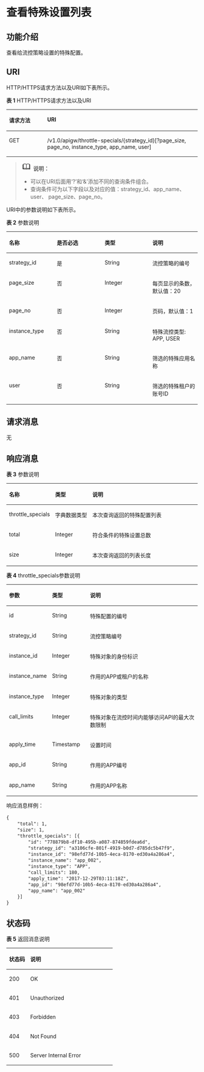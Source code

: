 # 查看特殊设置列表<a name="apig-zh-api-180713081"></a>

## 功能介绍<a name="section53699803"></a>

查看给流控策略设置的特殊配置。

## URI<a name="section13536187"></a>

HTTP/HTTPS请求方法以及URI如下表所示。

**表 1**  HTTP/HTTPS请求方法以及URI

<a name="table40932678"></a>
<table><thead align="left"><tr id="row32630007"><th class="cellrowborder" valign="top" width="20%" id="mcps1.2.3.1.1"><p id="p25784877"><a name="p25784877"></a><a name="p25784877"></a>请求方法</p>
</th>
<th class="cellrowborder" valign="top" width="80%" id="mcps1.2.3.1.2"><p id="p8200292"><a name="p8200292"></a><a name="p8200292"></a>URI</p>
</th>
</tr>
</thead>
<tbody><tr id="row60243907"><td class="cellrowborder" valign="top" width="20%" headers="mcps1.2.3.1.1 "><p id="p47918323"><a name="p47918323"></a><a name="p47918323"></a>GET</p>
</td>
<td class="cellrowborder" valign="top" width="80%" headers="mcps1.2.3.1.2 "><p id="p56178972"><a name="p56178972"></a><a name="p56178972"></a>/v1.0/apigw/throttle-specials/{strategy_id}[?page_size, page_no, instance_type, app_name, user]</p>
</td>
</tr>
</tbody>
</table>

>![](public_sys-resources/icon-note.gif) **说明：**   
>-   可以在URI后面用‘?’和‘&’添加不同的查询条件组合。  
>-   查询条件可为以下字段以及对应的值：strategy\_id、app\_name、user、 page\_size、page\_no。  

URI中的参数说明如下表所示。

**表 2**  参数说明

<a name="table53867817"></a>
<table><thead align="left"><tr id="row12559801"><th class="cellrowborder" valign="top" width="25%" id="mcps1.2.5.1.1"><p id="p10710956"><a name="p10710956"></a><a name="p10710956"></a>名称</p>
</th>
<th class="cellrowborder" valign="top" width="25%" id="mcps1.2.5.1.2"><p id="p62281116"><a name="p62281116"></a><a name="p62281116"></a>是否必选</p>
</th>
<th class="cellrowborder" valign="top" width="25%" id="mcps1.2.5.1.3"><p id="p11605616"><a name="p11605616"></a><a name="p11605616"></a>类型</p>
</th>
<th class="cellrowborder" valign="top" width="25%" id="mcps1.2.5.1.4"><p id="p530833"><a name="p530833"></a><a name="p530833"></a>说明</p>
</th>
</tr>
</thead>
<tbody><tr id="row42997478"><td class="cellrowborder" valign="top" width="25%" headers="mcps1.2.5.1.1 "><p id="p60243671"><a name="p60243671"></a><a name="p60243671"></a>strategy_id</p>
</td>
<td class="cellrowborder" valign="top" width="25%" headers="mcps1.2.5.1.2 "><p id="p47899214"><a name="p47899214"></a><a name="p47899214"></a>是</p>
</td>
<td class="cellrowborder" valign="top" width="25%" headers="mcps1.2.5.1.3 "><p id="p54631088"><a name="p54631088"></a><a name="p54631088"></a>String</p>
</td>
<td class="cellrowborder" valign="top" width="25%" headers="mcps1.2.5.1.4 "><p id="p63042023"><a name="p63042023"></a><a name="p63042023"></a>流控策略的编号</p>
</td>
</tr>
<tr id="row30507302"><td class="cellrowborder" valign="top" width="25%" headers="mcps1.2.5.1.1 "><p id="p55172407"><a name="p55172407"></a><a name="p55172407"></a>page_size</p>
</td>
<td class="cellrowborder" valign="top" width="25%" headers="mcps1.2.5.1.2 "><p id="p39779984"><a name="p39779984"></a><a name="p39779984"></a>否</p>
</td>
<td class="cellrowborder" valign="top" width="25%" headers="mcps1.2.5.1.3 "><p id="p953306"><a name="p953306"></a><a name="p953306"></a>Integer</p>
</td>
<td class="cellrowborder" valign="top" width="25%" headers="mcps1.2.5.1.4 "><p id="p10108989"><a name="p10108989"></a><a name="p10108989"></a>每页显示的条数，默认值：20</p>
</td>
</tr>
<tr id="row23872039"><td class="cellrowborder" valign="top" width="25%" headers="mcps1.2.5.1.1 "><p id="p54586977"><a name="p54586977"></a><a name="p54586977"></a>page_no</p>
</td>
<td class="cellrowborder" valign="top" width="25%" headers="mcps1.2.5.1.2 "><p id="p59468999"><a name="p59468999"></a><a name="p59468999"></a>否</p>
</td>
<td class="cellrowborder" valign="top" width="25%" headers="mcps1.2.5.1.3 "><p id="p52259651"><a name="p52259651"></a><a name="p52259651"></a>Integer</p>
</td>
<td class="cellrowborder" valign="top" width="25%" headers="mcps1.2.5.1.4 "><p id="p5173306"><a name="p5173306"></a><a name="p5173306"></a>页码，默认值：1</p>
</td>
</tr>
<tr id="row15125101515175"><td class="cellrowborder" valign="top" width="25%" headers="mcps1.2.5.1.1 "><p id="p212531571712"><a name="p212531571712"></a><a name="p212531571712"></a>instance_type</p>
</td>
<td class="cellrowborder" valign="top" width="25%" headers="mcps1.2.5.1.2 "><p id="p6125131521715"><a name="p6125131521715"></a><a name="p6125131521715"></a>否</p>
</td>
<td class="cellrowborder" valign="top" width="25%" headers="mcps1.2.5.1.3 "><p id="p16125915191714"><a name="p16125915191714"></a><a name="p16125915191714"></a>String</p>
</td>
<td class="cellrowborder" valign="top" width="25%" headers="mcps1.2.5.1.4 "><p id="p101250157175"><a name="p101250157175"></a><a name="p101250157175"></a>特殊流控类型:  APP, USER</p>
</td>
</tr>
<tr id="row410983481718"><td class="cellrowborder" valign="top" width="25%" headers="mcps1.2.5.1.1 "><p id="p181091834121710"><a name="p181091834121710"></a><a name="p181091834121710"></a>app_name</p>
</td>
<td class="cellrowborder" valign="top" width="25%" headers="mcps1.2.5.1.2 "><p id="p12109133417175"><a name="p12109133417175"></a><a name="p12109133417175"></a>否</p>
</td>
<td class="cellrowborder" valign="top" width="25%" headers="mcps1.2.5.1.3 "><p id="p6109163471713"><a name="p6109163471713"></a><a name="p6109163471713"></a>String</p>
</td>
<td class="cellrowborder" valign="top" width="25%" headers="mcps1.2.5.1.4 "><p id="p1210933412175"><a name="p1210933412175"></a><a name="p1210933412175"></a>筛选的特殊应用名称</p>
</td>
</tr>
<tr id="row1243343015612"><td class="cellrowborder" valign="top" width="25%" headers="mcps1.2.5.1.1 "><p id="p343313303568"><a name="p343313303568"></a><a name="p343313303568"></a>user</p>
</td>
<td class="cellrowborder" valign="top" width="25%" headers="mcps1.2.5.1.2 "><p id="p2433103011567"><a name="p2433103011567"></a><a name="p2433103011567"></a>否</p>
</td>
<td class="cellrowborder" valign="top" width="25%" headers="mcps1.2.5.1.3 "><p id="p1243319307563"><a name="p1243319307563"></a><a name="p1243319307563"></a>String</p>
</td>
<td class="cellrowborder" valign="top" width="25%" headers="mcps1.2.5.1.4 "><p id="p1743383018563"><a name="p1743383018563"></a><a name="p1743383018563"></a>筛选的特殊租户的账号ID</p>
</td>
</tr>
</tbody>
</table>

## 请求消息<a name="section54716821"></a>

无

## 响应消息<a name="section2877544"></a>

**表 3**  参数说明

<a name="table25878126"></a>
<table><thead align="left"><tr id="row28160051"><th class="cellrowborder" valign="top" width="20%" id="mcps1.2.4.1.1"><p id="p66371643"><a name="p66371643"></a><a name="p66371643"></a>名称</p>
</th>
<th class="cellrowborder" valign="top" width="20%" id="mcps1.2.4.1.2"><p id="p7393979"><a name="p7393979"></a><a name="p7393979"></a>类型</p>
</th>
<th class="cellrowborder" valign="top" width="60%" id="mcps1.2.4.1.3"><p id="p62041436"><a name="p62041436"></a><a name="p62041436"></a>说明</p>
</th>
</tr>
</thead>
<tbody><tr id="row59300421"><td class="cellrowborder" valign="top" width="20%" headers="mcps1.2.4.1.1 "><p id="p38604831"><a name="p38604831"></a><a name="p38604831"></a>throttle_specials</p>
</td>
<td class="cellrowborder" valign="top" width="20%" headers="mcps1.2.4.1.2 "><p id="p39983634"><a name="p39983634"></a><a name="p39983634"></a>字典数据类型</p>
</td>
<td class="cellrowborder" valign="top" width="60%" headers="mcps1.2.4.1.3 "><p id="p17448901"><a name="p17448901"></a><a name="p17448901"></a>本次查询返回的特殊配置列表</p>
</td>
</tr>
<tr id="row22822382"><td class="cellrowborder" valign="top" width="20%" headers="mcps1.2.4.1.1 "><p id="p36673636"><a name="p36673636"></a><a name="p36673636"></a>total</p>
</td>
<td class="cellrowborder" valign="top" width="20%" headers="mcps1.2.4.1.2 "><p id="p17774576"><a name="p17774576"></a><a name="p17774576"></a>Integer</p>
</td>
<td class="cellrowborder" valign="top" width="60%" headers="mcps1.2.4.1.3 "><p id="p30454519"><a name="p30454519"></a><a name="p30454519"></a>符合条件的特殊设置总数</p>
</td>
</tr>
<tr id="row5655221"><td class="cellrowborder" valign="top" width="20%" headers="mcps1.2.4.1.1 "><p id="p55419779"><a name="p55419779"></a><a name="p55419779"></a>size</p>
</td>
<td class="cellrowborder" valign="top" width="20%" headers="mcps1.2.4.1.2 "><p id="p59817089"><a name="p59817089"></a><a name="p59817089"></a>Integer</p>
</td>
<td class="cellrowborder" valign="top" width="60%" headers="mcps1.2.4.1.3 "><p id="p13346007"><a name="p13346007"></a><a name="p13346007"></a>本次查询返回的列表长度</p>
</td>
</tr>
</tbody>
</table>

**表 4**  throttle\_specials参数说明

<a name="table53005203"></a>
<table><thead align="left"><tr id="row55893062"><th class="cellrowborder" valign="top" width="20%" id="mcps1.2.4.1.1"><p id="p31044143"><a name="p31044143"></a><a name="p31044143"></a>参数</p>
</th>
<th class="cellrowborder" valign="top" width="20%" id="mcps1.2.4.1.2"><p id="p31547616"><a name="p31547616"></a><a name="p31547616"></a>类型</p>
</th>
<th class="cellrowborder" valign="top" width="60%" id="mcps1.2.4.1.3"><p id="p5220098"><a name="p5220098"></a><a name="p5220098"></a>说明</p>
</th>
</tr>
</thead>
<tbody><tr id="row20174780"><td class="cellrowborder" valign="top" width="20%" headers="mcps1.2.4.1.1 "><p id="p23544503"><a name="p23544503"></a><a name="p23544503"></a>id</p>
</td>
<td class="cellrowborder" valign="top" width="20%" headers="mcps1.2.4.1.2 "><p id="p28056603"><a name="p28056603"></a><a name="p28056603"></a>String</p>
</td>
<td class="cellrowborder" valign="top" width="60%" headers="mcps1.2.4.1.3 "><p id="p57992334"><a name="p57992334"></a><a name="p57992334"></a>特殊配置的编号</p>
</td>
</tr>
<tr id="row52168966"><td class="cellrowborder" valign="top" width="20%" headers="mcps1.2.4.1.1 "><p id="p64936726"><a name="p64936726"></a><a name="p64936726"></a>strategy_id</p>
</td>
<td class="cellrowborder" valign="top" width="20%" headers="mcps1.2.4.1.2 "><p id="p25383434"><a name="p25383434"></a><a name="p25383434"></a>String</p>
</td>
<td class="cellrowborder" valign="top" width="60%" headers="mcps1.2.4.1.3 "><p id="p42792267"><a name="p42792267"></a><a name="p42792267"></a>流控策略编号</p>
</td>
</tr>
<tr id="row49586083"><td class="cellrowborder" valign="top" width="20%" headers="mcps1.2.4.1.1 "><p id="p57049793"><a name="p57049793"></a><a name="p57049793"></a>instance_id</p>
</td>
<td class="cellrowborder" valign="top" width="20%" headers="mcps1.2.4.1.2 "><p id="p57630560"><a name="p57630560"></a><a name="p57630560"></a>Integer</p>
</td>
<td class="cellrowborder" valign="top" width="60%" headers="mcps1.2.4.1.3 "><p id="p37563816"><a name="p37563816"></a><a name="p37563816"></a>特殊对象的身份标识</p>
</td>
</tr>
<tr id="row768118995716"><td class="cellrowborder" valign="top" width="20%" headers="mcps1.2.4.1.1 "><p id="p28677105577"><a name="p28677105577"></a><a name="p28677105577"></a>instance_name</p>
</td>
<td class="cellrowborder" valign="top" width="20%" headers="mcps1.2.4.1.2 "><p id="p88691010165715"><a name="p88691010165715"></a><a name="p88691010165715"></a>String</p>
</td>
<td class="cellrowborder" valign="top" width="60%" headers="mcps1.2.4.1.3 "><p id="p16872191085717"><a name="p16872191085717"></a><a name="p16872191085717"></a>作用的APP或租户的名称</p>
</td>
</tr>
<tr id="row2530026"><td class="cellrowborder" valign="top" width="20%" headers="mcps1.2.4.1.1 "><p id="p3605569"><a name="p3605569"></a><a name="p3605569"></a>instance_type</p>
</td>
<td class="cellrowborder" valign="top" width="20%" headers="mcps1.2.4.1.2 "><p id="p23615701"><a name="p23615701"></a><a name="p23615701"></a>Integer</p>
</td>
<td class="cellrowborder" valign="top" width="60%" headers="mcps1.2.4.1.3 "><p id="p33823629"><a name="p33823629"></a><a name="p33823629"></a>特殊对象的类型</p>
</td>
</tr>
<tr id="row35977210"><td class="cellrowborder" valign="top" width="20%" headers="mcps1.2.4.1.1 "><p id="p28472932"><a name="p28472932"></a><a name="p28472932"></a>call_limits</p>
</td>
<td class="cellrowborder" valign="top" width="20%" headers="mcps1.2.4.1.2 "><p id="p24606183"><a name="p24606183"></a><a name="p24606183"></a>Integer</p>
</td>
<td class="cellrowborder" valign="top" width="60%" headers="mcps1.2.4.1.3 "><p id="p46943786"><a name="p46943786"></a><a name="p46943786"></a>特殊对象在流控时间内能够访问API的最大次数限制</p>
</td>
</tr>
<tr id="row19840891"><td class="cellrowborder" valign="top" width="20%" headers="mcps1.2.4.1.1 "><p id="p63608321"><a name="p63608321"></a><a name="p63608321"></a>apply_time</p>
</td>
<td class="cellrowborder" valign="top" width="20%" headers="mcps1.2.4.1.2 "><p id="p52000413"><a name="p52000413"></a><a name="p52000413"></a>Timestamp</p>
</td>
<td class="cellrowborder" valign="top" width="60%" headers="mcps1.2.4.1.3 "><p id="p51283892"><a name="p51283892"></a><a name="p51283892"></a>设置时间</p>
</td>
</tr>
<tr id="row17977161825718"><td class="cellrowborder" valign="top" width="20%" headers="mcps1.2.4.1.1 "><p id="p166372135718"><a name="p166372135718"></a><a name="p166372135718"></a>app_id</p>
</td>
<td class="cellrowborder" valign="top" width="20%" headers="mcps1.2.4.1.2 "><p id="p865122175719"><a name="p865122175719"></a><a name="p865122175719"></a>String</p>
</td>
<td class="cellrowborder" valign="top" width="60%" headers="mcps1.2.4.1.3 "><p id="p266192165714"><a name="p266192165714"></a><a name="p266192165714"></a>作用的APP编号</p>
</td>
</tr>
<tr id="row58901850"><td class="cellrowborder" valign="top" width="20%" headers="mcps1.2.4.1.1 "><p id="p6320568"><a name="p6320568"></a><a name="p6320568"></a>app_name</p>
</td>
<td class="cellrowborder" valign="top" width="20%" headers="mcps1.2.4.1.2 "><p id="p42203974"><a name="p42203974"></a><a name="p42203974"></a>String</p>
</td>
<td class="cellrowborder" valign="top" width="60%" headers="mcps1.2.4.1.3 "><p id="p63078700"><a name="p63078700"></a><a name="p63078700"></a>作用的APP名称</p>
</td>
</tr>
</tbody>
</table>

响应消息样例：

```
{
	"total": 1,
	"size": 1,
	"throttle_specials": [{
		"id": "778879b8-df10-495b-a087-874859fdea6d",
		"strategy_id": "a3106cfe-801f-4919-b0d7-d785dc5b47f9",
		"instance_id": "98efd77d-10b5-4eca-8170-ed30a4a286a4",
		"instance_name": "app_002",
		"instance_type": "APP",
		"call_limits": 180,
		"apply_time": "2017-12-29T03:11:18Z",
		"app_id": "98efd77d-10b5-4eca-8170-ed30a4a286a4",
		"app_name": "app_002"
	}]
}
```

## 状态码<a name="section22689348"></a>

**表 5**  返回消息说明

<a name="table52089279"></a>
<table><thead align="left"><tr id="row19305289"><th class="cellrowborder" valign="top" width="20%" id="mcps1.2.3.1.1"><p id="p20224568"><a name="p20224568"></a><a name="p20224568"></a>状态码</p>
</th>
<th class="cellrowborder" valign="top" width="80%" id="mcps1.2.3.1.2"><p id="p27577336"><a name="p27577336"></a><a name="p27577336"></a>说明</p>
</th>
</tr>
</thead>
<tbody><tr id="row19171761"><td class="cellrowborder" valign="top" width="20%" headers="mcps1.2.3.1.1 "><p id="p9408778"><a name="p9408778"></a><a name="p9408778"></a>200</p>
</td>
<td class="cellrowborder" valign="top" width="80%" headers="mcps1.2.3.1.2 "><p id="p23913515"><a name="p23913515"></a><a name="p23913515"></a>OK</p>
</td>
</tr>
<tr id="row13895046"><td class="cellrowborder" valign="top" width="20%" headers="mcps1.2.3.1.1 "><p id="p51756967"><a name="p51756967"></a><a name="p51756967"></a>401</p>
</td>
<td class="cellrowborder" valign="top" width="80%" headers="mcps1.2.3.1.2 "><p id="p31564837"><a name="p31564837"></a><a name="p31564837"></a>Unauthorized</p>
</td>
</tr>
<tr id="row15648082"><td class="cellrowborder" valign="top" width="20%" headers="mcps1.2.3.1.1 "><p id="p59535142"><a name="p59535142"></a><a name="p59535142"></a>403</p>
</td>
<td class="cellrowborder" valign="top" width="80%" headers="mcps1.2.3.1.2 "><p id="p57617161"><a name="p57617161"></a><a name="p57617161"></a>Forbidden</p>
</td>
</tr>
<tr id="row48792409"><td class="cellrowborder" valign="top" width="20%" headers="mcps1.2.3.1.1 "><p id="p59871065"><a name="p59871065"></a><a name="p59871065"></a>404</p>
</td>
<td class="cellrowborder" valign="top" width="80%" headers="mcps1.2.3.1.2 "><p id="p17718077"><a name="p17718077"></a><a name="p17718077"></a>Not Found</p>
</td>
</tr>
<tr id="row440216351571"><td class="cellrowborder" valign="top" width="20%" headers="mcps1.2.3.1.1 "><p id="p9402163514714"><a name="p9402163514714"></a><a name="p9402163514714"></a>500</p>
</td>
<td class="cellrowborder" valign="top" width="80%" headers="mcps1.2.3.1.2 "><p id="p740212352716"><a name="p740212352716"></a><a name="p740212352716"></a>Server Internal Error</p>
</td>
</tr>
</tbody>
</table>

